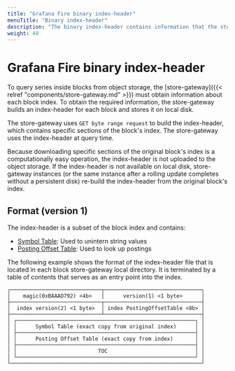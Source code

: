 ```yaml
---
title: "Grafana Fire binary index-header"
menuTitle: "Binary index-header"
description: "The binary index-header contains information that the store-gateway uses at query time."
weight: 40
---
```


# Grafana Fire binary index-header

To query series inside blocks from object storage, the [store-gateway]({{< relref "components/store-gateway.md" >}}) must obtain information about each block index.
To obtain the required information, the store-gateway builds an index-header for each block and stores it on local disk.

The store-gateway uses `GET byte range request` to build the index-header, which contains specific sections of the block's index. The store-gateway uses the index-header at query time.

Because downloading specific sections of the original block's index is a computationally easy operation, the index-header is not uploaded to the object storage.
If the index-header is not available on local disk, store-gateway instances (or the same instance after a rolling update completes without a persistent disk) re-build the index-header from the original block's index.

## Format (version 1)

The index-header is a subset of the block index and contains:

- [Symbol Table](https://github.com/prometheus/prometheus/blob/master/tsdb/docs/format/index.md#symbol-table): Used to unintern string values
- [Posting Offset Table](https://github.com/prometheus/prometheus/blob/master/tsdb/docs/format/index.md#postings-offset-table): Used to look up postings

The following example shows the format of the index-header file that is located in each block store-gateway local directory. It is terminated by a table of contents that serves as an entry point into the index.

```
┌─────────────────────────────┬───────────────────────────────┐
│    magic(0xBAAAD792) <4b>   │      version(1) <1 byte>      │
├─────────────────────────────┬───────────────────────────────┤
│  index version(2) <1 byte>  │ index PostingOffsetTable <8b> │
├─────────────────────────────┴───────────────────────────────┤
│ ┌─────────────────────────────────────────────────────────┐ │
│ │      Symbol Table (exact copy from original index)      │ │
│ ├─────────────────────────────────────────────────────────┤ │
│ │      Posting Offset Table (exact copy from index)       │ │
│ ├─────────────────────────────────────────────────────────┤ │
│ │                          TOC                            │ │
│ └─────────────────────────────────────────────────────────┘ │
└─────────────────────────────────────────────────────────────┘
```
